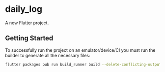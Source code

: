 # daily_log

A new Flutter project.

## Getting Started

To successfully run the project on an emulator/device/CI you must run the builder to generate all the necessary files:

```bash
flutter packages pub run build_runner build --delete-conflicting-outputs
```
